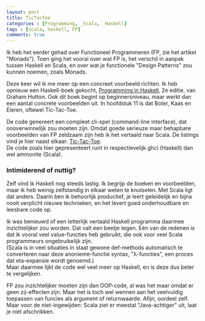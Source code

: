 ```yaml
---
layout: post
title: TicTacToe
categories : [Programming, _Scala, _Haskell]
tags : [scala, haskell, FP]
comments: true
---
```


Ik heb het eerder gehad over Functioneel Programmeren (FP, zie het artikel "Monads"). Toen ging het vooral over wat FP is, het verschil in aanpak tussen Haskell en Scala, en over wat je functionele "Design Patterns" zou kunnen noemen, zoals Monads. 

Deze keer wil ik me meer op een concreet voorbeeld richten.
Ik heb opnieuw een Haskell-boek gekocht, <a href="/statics/ref/bronnen.html#pih" target="_blank">Programming in Haskell</a>, 2e editie, van Graham Hutton. Ook dit boek begint op beginnersniveau, maar werkt dan een aantal concrete voorbeelden uit. In hoofdstuk 11 is dat Boter, Kaas en Eieren, oftewel Tic-Tac-Toe.

De code genereert een compleet cli-spel (command-line interface), dat onoverwinnelijk zou moeten zijn. Omdat goede serieuze maar behapbare voorbeelden van FP zeldzaam zijn heb ik het vertaald naar Scala. De listings vind je hier naast elkaar: <a href="{{ site.baseurl }}/statics/monads/tictactoe.htm" target="_blank">Tic-Tac-Toe</a>.<br> De code zoals hier gepresenteert runt in respectievelijk ghci (Haskell) dan wel ammonite (Scala).

### Intimiderend of nuttig?

Zelf vind ik Haskell nog steeds lastig. Ik begrijp de boeken en voorbeelden, maar ik heb weinig zelfstandig in elkaar weten te knutselen. Met Scala ligt dat anders. Daarin ben ik behoorlijk productief, je leert geleidelijk en bijna nooit verplicht nieuwe technieken, en het levert goed onderhoudbare en leesbare code op.

Ik was benieuwd of een letterlijk vertaald Haskell programma daarmee inzichtelijker zou worden. Dat valt een beetje tegen. E&eacute;n van de redenen is dat ik vooral veel value-functies heb gebruikt, die ook voor veel Scala programmeurs ongebruikelijk zijn.<br> (Scala is in veel situaties in staat gewone def-methods automatisch te converteren naar deze anonieme-functie syntax, "&lambda;-functies", een proces dat eta-expansie wordt genoemd.)<br> Maar daarmee lijkt de code wel veel meer op Haskell, en is deze dus beter te vergelijken.

FP zou inzichtelijker moeten zijn dan OOP-code, al was het maar omdat er geen zij-effecten zijn. Maar het is toch wel wennen aan het veelvuldig toepassen van funcies als argument of returnwaarde. Afijn, oordeel zelf. Maar voor de niet-ingewijden: Scala ziet er meestal "Java-achtiger" uit, laat je niet afschrikken.


